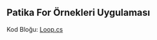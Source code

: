 ## Patika For Örnekleri Uygulaması

Kod Bloğu: [Loop.cs](https://github.com/batuhan-uzun/ForLoop/blob/master/Loop.cs)
